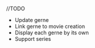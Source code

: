 //TODO

* Update gerne
* Link gerne to movie creation
* Display each gerne by its own
* Support series
